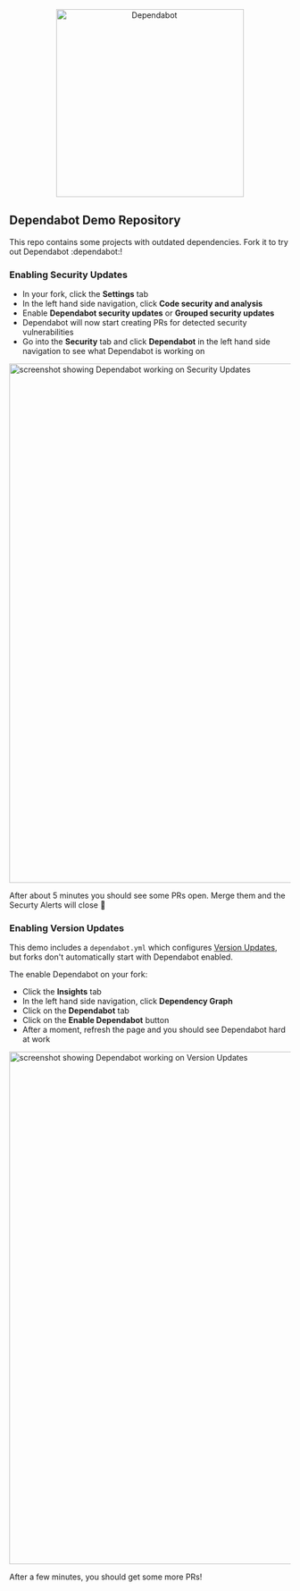 <div align="center">
    <picture>
        <source media="(prefers-color-scheme: light)" srcset="https://user-images.githubusercontent.com/7659/174594540-5e29e523-396a-465b-9a6e-6cab5b15a568.svg">
        <source media="(prefers-color-scheme: dark)" srcset="https://user-images.githubusercontent.com/7659/174594559-0b3ddaa7-e75b-4f10-9dee-b51431a9fd4c.svg">
        <img src="https://user-images.githubusercontent.com/7659/174594540-5e29e523-396a-465b-9a6e-6cab5b15a568.svg" alt="Dependabot" width="336">
    </picture>
</div>

## Dependabot Demo Repository

This repo contains some projects with outdated dependencies. Fork it to try out
Dependabot :dependabot:!

### Enabling Security Updates

- In your fork, click the **Settings** tab
- In the left hand side navigation, click **Code security and analysis**
- Enable **Dependabot security updates** or **Grouped security updates**
- Dependabot will now start creating PRs for detected security vulnerabilities
- Go into the **Security** tab and click **Dependabot** in the left hand side navigation to see what Dependabot is working on

<img width="929" alt="screenshot showing Dependabot working on Security Updates" src="https://github.com/dependabot/demo/assets/886768/9295c61a-631b-4c56-9c00-ff078874f362">

After about 5 minutes you should see some PRs open. Merge them and the Securty Alerts will close 🎉

### Enabling Version Updates

This demo includes a `dependabot.yml` which configures [Version Updates](https://docs.github.com/github/administering-a-repository/keeping-your-dependencies-updated-automatically), but forks don't automatically start with Dependabot enabled.

The enable Dependabot on your fork:
- Click the **Insights** tab
- In the left hand side navigation, click **Dependency Graph**
- Click on the **Dependabot** tab
- Click on the **Enable Dependabot** button
- After a moment, refresh the page and you should see Dependabot hard at work

<img width="917" alt="screenshot showing Dependabot working on Version Updates" src="https://github.com/dependabot/demo/assets/886768/4adf5727-255a-4ae1-97f7-70e94dc1134b">

After a few minutes, you should get some more PRs!
